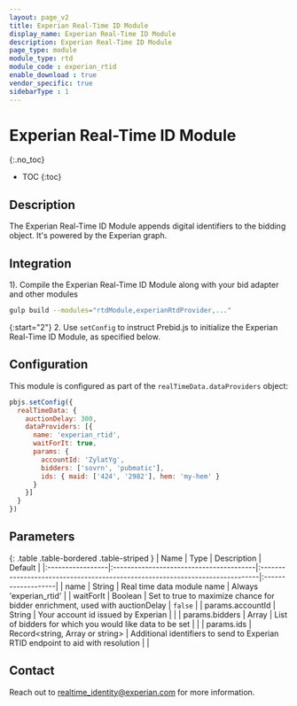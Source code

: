 ```yaml
---
layout: page_v2
title: Experian Real-Time ID Module
display_name: Experian Real-Time ID Module
description: Experian Real-Time ID Module
page_type: module
module_type: rtd
module_code : experian_rtid
enable_download : true
vendor_specific: true
sidebarType : 1
---
```


# Experian Real-Time ID Module
{:.no_toc}

* TOC
{:toc}

## Description

The Experian Real-Time ID Module appends digital identifiers to the bidding object. It's powered by the Experian graph.

## Integration

1). Compile the Experian Real-Time ID Module along with your bid adapter and other modules

```bash
gulp build --modules="rtdModule,experianRtdProvider,..."
```

{:start="2"}
2. Use `setConfig` to instruct Prebid.js to initialize the Experian Real-Time ID Module, as specified below.

## Configuration

This module is configured as part of the `realTimeData.dataProviders` object:

```javascript
pbjs.setConfig({
  realTimeData: {
    auctionDelay: 300,
    dataProviders: [{
      name: 'experian_rtid',
      waitForIt: true,
      params: {
        accountId: 'ZylatYg',
        bidders: ['sovrn', 'pubmatic'],
        ids: { maid: ['424', '2982'], hem: 'my-hem' }
      }
    }]
  }
})
```

## Parameters

{: .table .table-bordered .table-striped }
| Name             | Type                                    | Description                                                                  | Default            |
|:-----------------|:----------------------------------------|:-----------------------------------------------------------------------------|:-------------------|
| name             | String                                  | Real time data module name                                                   | Always 'experian_rtid' |
| waitForIt        | Boolean                                 | Set to true to maximize chance for bidder enrichment, used with auctionDelay | `false`            |
| params.accountId | String                                  | Your account id issued by Experian                                              |                    |
| params.bidders   | Array<string>                           | List of bidders for which you would like data to be set                      |                    |
| params.ids       | Record<string, Array<string> or string> | Additional identifiers to send to Experian RTID endpoint to aid with resolution                        |                    |

## Contact
Reach out to [realtime_identity@experian.com](mailto:realtime_identity@experian.com) for more information.
